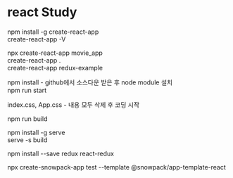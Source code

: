 # react Study

npm install -g create-react-app<br/>
create-react-app -V

npx create-react-app movie_app  
create-react-app .  
create-react-app redux-example

npm install - github에서 소스다운 받은 후 node module 설치<br/>
npm run start

index.css, App.css - 내용 모두 삭제 후 코딩 시작

npm run build

npm install -g serve<br/>
serve -s build

npm install --save redux react-redux



npx create-snowpack-app test --template @snowpack/app-template-react



